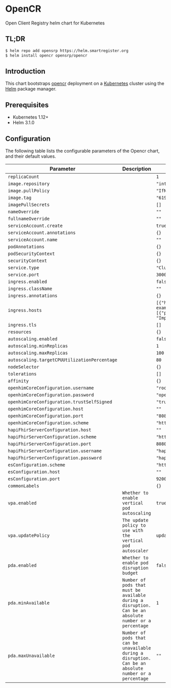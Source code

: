 # OpenCR

Open Client Registry helm chart for Kubernetes

## TL;DR

```bash
$ helm repo add opensrp https://helm.smartregister.org
$ helm install opencr opensrp/opencr
```

## Introduction

This chart bootstraps [opencr](https://github.com/intrahealth/client-registry) deployment on a [Kubernetes](http://kubernetes.io) cluster using the [Helm](https://helm.sh) package manager.

## Prerequisites

- Kubernetes 1.12+
- Helm 3.1.0

## Configuration

The following table lists the configurable parameters of the Opencr chart, and their default values.

| Parameter                | Description             | Default        |
| ------------------------ | ----------------------- | -------------- |
| `replicaCount` |  | `1` |
| `image.repository` |  | `"intrahealth/opencr"` |
| `image.pullPolicy` |  | `"IfNotPresent"` |
| `image.tag` |  | `"6195bd8"` |
| `imagePullSecrets` |  | `[]` |
| `nameOverride` |  | `""` |
| `fullnameOverride` |  | `""` |
| `serviceAccount.create` |  | `true` |
| `serviceAccount.annotations` |  | `{}` |
| `serviceAccount.name` |  | `""` |
| `podAnnotations` |  | `{}` |
| `podSecurityContext` |  | `{}` |
| `securityContext` |  | `{}` |
| `service.type` |  | `"ClusterIP"` |
| `service.port` |  | `3000` |
| `ingress.enabled` |  | `false` |
| `ingress.className` |  | `""` |
| `ingress.annotations` |  | `{}` |
| `ingress.hosts` |  | `[{"host": "chart-example.local", "paths": [{"path": "/", "pathType": "ImplementationSpecific"}]}]` |
| `ingress.tls` |  | `[]` |
| `resources` |  | `{}` |
| `autoscaling.enabled` |  | `false` |
| `autoscaling.minReplicas` |  | `1` |
| `autoscaling.maxReplicas` |  | `100` |
| `autoscaling.targetCPUUtilizationPercentage` |  | `80` |
| `nodeSelector` |  | `{}` |
| `tolerations` |  | `[]` |
| `affinity` |  | `{}` |
| `openhimCoreConfiguration.username` |  | `"root@openhim.org"` |
| `openhimCoreConfiguration.password` |  | `"openhim-password"` |
| `openhimCoreConfiguration.trustSelfSigned` |  | `"true"` |
| `openhimCoreConfiguration.host` |  | `""` |
| `openhimCoreConfiguration.port` |  | `"8080"` |
| `openhimCoreConfiguration.scheme` |  | `"https"` |
| `hapiFhirServerConfiguration.host` |  | `""` |
| `hapiFhirServerConfiguration.scheme` |  | `"https"` |
| `hapiFhirServerConfiguration.port` |  | `8080` |
| `hapiFhirServerConfiguration.username` |  | `"hapi"` |
| `hapiFhirServerConfiguration.password` |  | `"hapi"` |
| `esConfiguration.scheme` |  | `"http"` |
| `esConfiguration.host` |  | `""` |
| `esConfiguration.port` |  | `9200` |
| `commonLabels` |  | `{}` |
| `vpa.enabled` | `Whether to enable vertical pod autoscaling` | `true` |
| `vpa.updatePolicy` | `The update policy to use with the vertical pod autoscaler` | `updateMode: "Off"` |
| `pda.enabled` | `Whether to enable pod disruption budget` | `false` |
| `pda.minAvailable` | `Number of pods that must be available during a disruption. Can be an absolute number or a percentage` | `1` |
| `pda.maxUnavailable` | `Number of pods that can be unavailable during a disruption. Can be an absolute number or a percentage` | `""` |
